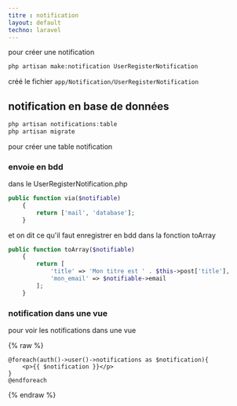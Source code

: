 ```yaml
---
titre : notification
layout: default
techno: laravel
---
```


pour créer une notification
```bash
php artisan make:notification UserRegisterNotification
```

créé le fichier `app/Notification/UserRegisterNotification`

## notification en base de données

```php
php artisan notifications:table
php artisan migrate
```

pour créer une table notification

### envoie en bdd

dans le UserRegisterNotification.php
```php
public function via($notifiable)
    {
        return ['mail', 'database'];
    }
```

et on dit ce qu'il faut enregistrer en bdd dans la fonction toArray
```php
public function toArray($notifiable)
    {
        return [
            'title' => 'Mon titre est ' . $this->post['title'],
            'mon_email' => $notifiable->email
        ];
    }
```

### notification dans une vue

pour voir les notifications dans une vue

{% raw %}
```twig
@foreach(auth()->user()->notifications as $notification){
    <p>{{ $notification }}</p>
}
@endforeach
```
{% endraw %}